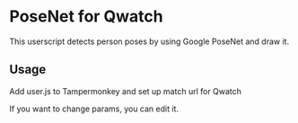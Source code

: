 # PoseNet for Qwatch

This userscript detects person poses  by using Google PoseNet and draw it.

## Usage
Add user.js to Tampermonkey and set up match url for Qwatch

If you want to change params, you can edit it.
